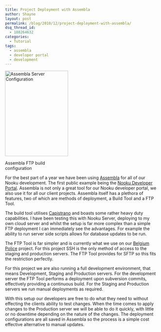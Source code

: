 ```yaml
---
title: Project Deployment with Assembla
author: Shayne
layout: post
permalink: /blog/2010/12/project-deployment-with-assembla/
dsq_thread_id:
  - 188264632
categories:
  - Tutorial
tags:
  - assembla
  - developer portal
  - development
---
```

<div class="wp-caption alignleft" style="width: 217px">
  <a title="Assembla Server Configuration by Nooku, on Flickr" href="http://www.flickr.com/photos/nooku/5248212107/"><img class=" " title="Assembla FTP build configuration" src="http://farm6.static.flickr.com/5289/5248212107_7d0d4a1052.jpg" alt="Assembla Server Configuration" width="207" height="280" /></a><p class="wp-caption-text">
    Assembla FTP build configuration
  </p>
</div>

For the best part of a year we have been using [Assembla][1] for all of our Nooku development. The first public example being the [Nooku Developer Portal][2]. Assembla is not only a great tool for our Nooku developer portal, we also use it for all our client projects. Assembla itself has a plethora of features, two of which are methods of deployment, a Build Tool and a FTP Tool.

The build tool utilises [Capistrano][3] and boasts some rather heavy duty capabilities. I have been testing this with Nooku Server, deploying to my own cloud server and whilst the setup is far more complex than a simple FTP deployment I can immediately see the advantages. For example the ability to run server side scripts allows for database updates to be run.

<!--more-->

The FTP Tool is far simpler and is currently what we use on our [Belgium Police][4] project. For this project SSH is the only method of access to the staging and production servers. The FTP Tool provides for SFTP so this fits the restriction perfectly.

For this project we are also running a full development environment, that means Development, Staging and Production servers. For the development server the FTP Tool performs a deployment upon subversion commits, effectively providing a continuous build. For the Staging and Production servers we run manual deployments as required.

With this setup our developers are free to do what they need to without effecting the clients ability to test changes. When the time comes to apply changes to the Production server we will be able to do it quickly, with little or no downtime depending on the nature of the changes. The deployment configurations are all saved in Assembla so the process is a simple cost effective alternative to manual updates.

 [1]: http://www.assembla.com
 [2]: http://code.nooku.org/
 [3]: https://github.com/capistrano/capistrano/wiki/Documentation-v2.x
 [4]: http://blog.nooku.org/2010/12/nooku-server-joomla-on-steroids/